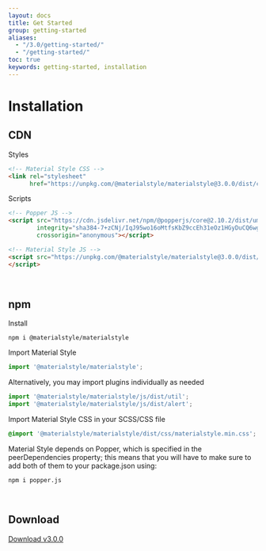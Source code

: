 ```yaml
---
layout: docs
title: Get Started
group: getting-started
aliases:
  - "/3.0/getting-started/"
  - "/getting-started/"
toc: true
keywords: getting-started, installation
---
```


# Installation

## CDN

Styles

```html
<!-- Material Style CSS -->
<link rel="stylesheet"
      href="https://unpkg.com/@materialstyle/materialstyle@3.0.0/dist/css/materialstyle.min.css">
```

Scripts

```html
<!-- Popper JS -->
<script src="https://cdn.jsdelivr.net/npm/@popperjs/core@2.10.2/dist/umd/popper.min.js" 
        integrity="sha384-7+zCNj/IqJ95wo16oMtfsKbZ9ccEh31eOz1HGyDuCQ6wgnyJNSYdrPa03rtR1zdB" 
        crossorigin="anonymous"></script>

<!-- Material Style JS -->
<script src="https://unpkg.com/@materialstyle/materialstyle@3.0.0/dist/js/materialstyle.min.js">
</script>
```

<br>

## npm

Install

```console
npm i @materialstyle/materialstyle
```

Import Material Style

```javascript
import '@materialstyle/materialstyle';
```

Alternatively, you may import plugins individually as needed

```javascript
import '@materialstyle/materialstyle/js/dist/util';
import '@materialstyle/materialstyle/js/dist/alert';
```

Import Material Style CSS in your SCSS/CSS file

```css
@import '@materialstyle/materialstyle/dist/css/materialstyle.min.css';
```

Material Style depends on Popper, which is specified in the peerDependencies property; this means that you will have to make sure to add both of them to your package.json using:

```console
npm i popper.js
```

<br>

## Download

<a class="btn btn-purple btn-lg rounded-pill" 
   href="https://github.com/materialstyle/materialstyle.github.io/raw/main/store/3.0.0.zip" download>
  Download v3.0.0
</a>
        









